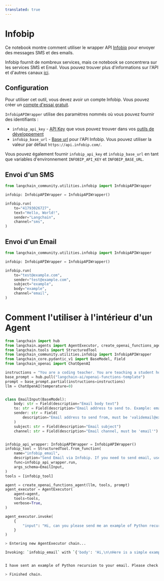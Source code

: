```yaml
---
translated: true
---
```


# Infobip

Ce notebook montre comment utiliser le wrapper API [Infobip](https://www.infobip.com/) pour envoyer des messages SMS et des emails.

Infobip fournit de nombreux services, mais ce notebook se concentrera sur les services SMS et Email. Vous pouvez trouver plus d'informations sur l'API et d'autres canaux [ici](https://www.infobip.com/docs/api).

## Configuration

Pour utiliser cet outil, vous devez avoir un compte Infobip. Vous pouvez créer un [compte d'essai gratuit](https://www.infobip.com/docs/essentials/free-trial).

`InfobipAPIWrapper` utilise des paramètres nommés où vous pouvez fournir des identifiants :

- `infobip_api_key` - [API Key](https://www.infobip.com/docs/essentials/api-authentication#api-key-header) que vous pouvez trouver dans vos [outils de développement](https://portal.infobip.com/dev/api-keys)
- `infobip_base_url` - [Base url](https://www.infobip.com/docs/essentials/base-url) pour l'API Infobip. Vous pouvez utiliser la valeur par défaut `https://api.infobip.com/`.

Vous pouvez également fournir `infobip_api_key` et `infobip_base_url` en tant que variables d'environnement `INFOBIP_API_KEY` et `INFOBIP_BASE_URL`.

## Envoi d'un SMS

```python
from langchain_community.utilities.infobip import InfobipAPIWrapper

infobip: InfobipAPIWrapper = InfobipAPIWrapper()

infobip.run(
    to="41793026727",
    text="Hello, World!",
    sender="Langchain",
    channel="sms",
)
```

## Envoi d'un Email

```python
from langchain_community.utilities.infobip import InfobipAPIWrapper

infobip: InfobipAPIWrapper = InfobipAPIWrapper()

infobip.run(
    to="test@example.com",
    sender="test@example.com",
    subject="example",
    body="example",
    channel="email",
)
```

# Comment l'utiliser à l'intérieur d'un Agent

```python
from langchain import hub
from langchain.agents import AgentExecutor, create_openai_functions_agent
from langchain.tools import StructuredTool
from langchain_community.utilities.infobip import InfobipAPIWrapper
from langchain_core.pydantic_v1 import BaseModel, Field
from langchain_openai import ChatOpenAI

instructions = "You are a coding teacher. You are teaching a student how to code. The student asks you a question. You answer the question."
base_prompt = hub.pull("langchain-ai/openai-functions-template")
prompt = base_prompt.partial(instructions=instructions)
llm = ChatOpenAI(temperature=0)


class EmailInput(BaseModel):
    body: str = Field(description="Email body text")
    to: str = Field(description="Email address to send to. Example: email@example.com")
    sender: str = Field(
        description="Email address to send from, must be 'validemail@example.com'"
    )
    subject: str = Field(description="Email subject")
    channel: str = Field(description="Email channel, must be 'email'")


infobip_api_wrapper: InfobipAPIWrapper = InfobipAPIWrapper()
infobip_tool = StructuredTool.from_function(
    name="infobip_email",
    description="Send Email via Infobip. If you need to send email, use infobip_email",
    func=infobip_api_wrapper.run,
    args_schema=EmailInput,
)
tools = [infobip_tool]

agent = create_openai_functions_agent(llm, tools, prompt)
agent_executor = AgentExecutor(
    agent=agent,
    tools=tools,
    verbose=True,
)

agent_executor.invoke(
    {
        "input": "Hi, can you please send me an example of Python recursion to my email email@example.com"
    }
)
```

```bash
> Entering new AgentExecutor chain...

Invoking: `infobip_email` with `{'body': 'Hi,\n\nHere is a simple example of a recursive function in Python:\n\n```\ndef factorial(n):\n    if n == 1:\n        return 1\n    else:\n        return n * factorial(n-1)\n```\n\nThis function calculates the factorial of a number. The factorial of a number is the product of all positive integers less than or equal to that number. The function calls itself with a smaller argument until it reaches the base case where n equals 1.\n\nBest,\nCoding Teacher', 'to': 'email@example.com', 'sender': 'validemail@example.com', 'subject': 'Python Recursion Example', 'channel': 'email'}`


I have sent an example of Python recursion to your email. Please check your inbox.

> Finished chain.
```
